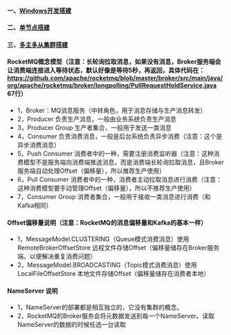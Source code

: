 #### 一、[Windows开发搭建][1]
#### 二、[单节点搭建][2]
#### 三、[多主多从集群搭建][3]
#### RocketMQ概念模型（注意：长轮询拉取消息，如果没有消息，Broker服务端会让消费端连接进入等待状态，默认好像是等待5秒，再返回，具体代码在：https://github.com/apache/rocketmq/blob/master/broker/src/main/java/org/apache/rocketmq/broker/longpolling/PullRequestHoldService.java 67行）
- 1，Broker：MQ消息服务（中转角色，用于消息存储与生产消息转发） 
- 2，Producer 负责生产消息，一般由业务系统负责生产消息
- 3，Producer Group 生产者集合，一般用于发送一类消息
- 4，Consumer 负责消费消息，一般是后台系统负责异步消费（注意：这个是异步消费消息）
- 5，Push Consumer 消费者中的一种，需要注册消费监听器（注意：这种消费模型不是服务端向消费端推送消息，而是消费端长轮询拉取消息，且Broker服务端自动处理Offset（偏移量），所以推荐生产使用）
- 6，Pull Consumer 消费者中的一种，消费者主动拉取消息进行消费（注意：这种消费模型要手动管理Offset（偏移量），所以不推荐生产使用）
- 7，Consumer Group 消费者集合，一般用于接收一类消息进行消费（和Kafka相同）

#### Offset偏移量说明（注意：RocketMQ的消息偏移量和Kafka的基本一样）
- 1，MessageModel.CLUSTERING（Queue模式消费消息）使用 RemoteBrokerOffsetStore 远程文件存储Offset（偏移量储存在Broker服务端，以便解决重复消费问题）
- 2，MessageModel.BROADCASTING（Topic模式消费消息）使用 LocalFileOffsetStore 本地文件存储Offset（偏移量储存在消费者本地）

#### NameServer 说明
- 1，NameServer的部署都是相互独立的，它没有集群的概念。
- 2，RocketMQ的Broker服务会将元数据发送到每一个NameServer。读取NameServer的数据的时候任选一台读取

[1]: https://github.com/firechiang/mq-test/tree/master/rocketmq/docs/windows-single-node.md
[2]: https://github.com/firechiang/mq-test/tree/master/rocketmq/docs/bin-single-node.md
[3]: https://github.com/firechiang/mq-test/tree/master/rocketmq/docs/bin-cluster-node.md